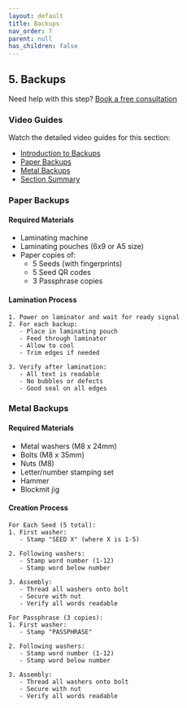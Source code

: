 ```yaml
---
layout: default
title: Backups
nav_order: 7
parent: null
has_children: false
---
```


## 5. Backups

Need help with this step? [Book a free consultation](https://thebitcoinbackup.com)

### Video Guides
Watch the detailed video guides for this section:
- [Introduction to Backups](https://archive.org/details/the-bitcoin-backup-self-inheritance-protocol/Section+5+-+Lesson+1.mp4)
- [Paper Backups](https://archive.org/details/the-bitcoin-backup-self-inheritance-protocol/Section+5+-+Lesson+2.mp4)
- [Metal Backups](https://archive.org/details/the-bitcoin-backup-self-inheritance-protocol/Section+5+-+Lesson+3.mp4)
- [Section Summary](https://archive.org/details/the-bitcoin-backup-self-inheritance-protocol/Section+5+-+Lesson+4.mp4)

### Paper Backups

#### Required Materials
- Laminating machine
- Laminating pouches (6x9 or A5 size)
- Paper copies of:
  - 5 Seeds (with fingerprints)
  - 5 Seed QR codes
  - 3 Passphrase copies

#### Lamination Process
```
1. Power on laminator and wait for ready signal
2. For each backup:
   - Place in laminating pouch
   - Feed through laminator
   - Allow to cool
   - Trim edges if needed

3. Verify after lamination:
   - All text is readable
   - No bubbles or defects
   - Good seal on all edges
```

### Metal Backups

#### Required Materials
- Metal washers (M8 x 24mm)
- Bolts (M8 x 35mm)
- Nuts (M8)
- Letter/number stamping set
- Hammer
- Blockmit jig

#### Creation Process
```
For Each Seed (5 total):
1. First washer:
   - Stamp "SEED X" (where X is 1-5)
   
2. Following washers:
   - Stamp word number (1-12)
   - Stamp word below number
   
3. Assembly:
   - Thread all washers onto bolt
   - Secure with nut
   - Verify all words readable

For Passphrase (3 copies):
1. First washer:
   - Stamp "PASSPHRASE"
   
2. Following washers:
   - Stamp word number (1-12)
   - Stamp word below number
   
3. Assembly:
   - Thread all washers onto bolt
   - Secure with nut
   - Verify all words readable
```
